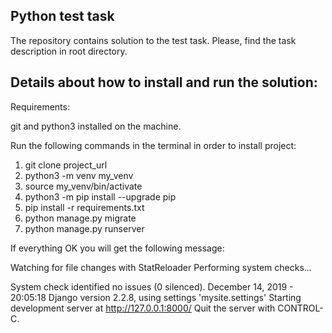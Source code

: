 Python test task
--
The repository contains solution to the test task. Please, find the task description in root directory.

Details about how to install and run the solution:
--

Requirements:

git and python3 installed on the machine.

Run the following commands in the terminal in order to install project:
1) git clone project_url
2) python3 -m venv my_venv
3) source my_venv/bin/activate
4) python3 -m pip install --upgrade pip
5) pip install -r requirements.txt
6) python manage.py migrate
7) python manage.py runserver

If everything OK you will get the following message:

Watching for file changes with StatReloader
Performing system checks...

System check identified no issues (0 silenced).
December 14, 2019 - 20:05:18
Django version 2.2.8, using settings 'mysite.settings'
Starting development server at http://127.0.0.1:8000/
Quit the server with CONTROL-C.

